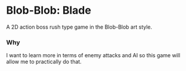 # Blob-Blob: Blade
A 2D action boss rush type game in the Blob-Blob art style.

### Why
I want to learn more in terms of enemy attacks and AI so this game will allow me to practically do that.

